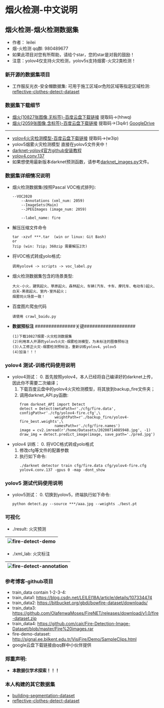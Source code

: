 #  烟火检测-中文说明
## 烟火检测-烟火检测数据集

* 作者： leilei
* 烟-火检测 qq群: 980489677
* 如果此项目对您有所帮助，请给个star，您的star是对我的鼓励！
* 注意：yolov4仅支持火灾检测，yolov5s支持烟雾-火灾2类检测！

### 新开源的数据集项目
* 工作服反光衣-安全帽数据集: 可用于施工区域or危险区域等指定区域检测: [reflective-clothes-detect-dataset](https://github.com/gengyanlei/reflective-clothes-detect)

### 数据集下载细节
* [烟火(10827张图像,无标签)-百度云盘下载链接](https://pan.baidu.com/s/1GhFKbp6hN26hxJWXIg_W2A) 提取码->(hhwq)
* [烟火(2059张图像,含标签)-百度云盘下载链接](https://pan.baidu.com/s/1AvCMcmZ7SaAZznmyTO65cg) 提取码->(3q4r) [GoogleDrive](https://drive.google.com/file/d/1F2YcbqLeL5XqxDHBZOr9PGrAKMhXOEI7/view?usp=sharing)
---
* [yolov4火灾检测模型-百度云盘下载链接](https://pan.baidu.com/s/14g0SkV5vR8OhnDOCTW6r9A) 提取码->(w3ip)
* yolov5烟雾火灾检测模型 直接在yolov5文件夹中！
* [darknet-yolov4官方github安装教程](https://github.com/AlexeyAB/darknet#how-to-compile-on-linux-using-make)
* [yolov4.conv.137](https://drive.google.com/open?id=1cewMfusmPjYWbrnuJRuKhPMwRe_b9PaT)
* 如果想使用最新版本darknet预测函数，请参考[darknet_images.py](https://github.com/AlexeyAB/darknet/blob/master/darknet_images.py)文件。

### 数据集详细情况说明
* 烟火检测数据集(按照Pascal VOC格式排列):
    ```
    --VOC2020
        --Annotations (xml_num: 2059)
        --ImageSets(Main)
        --JPEGImages (image_num: 2059)
        
        --label_name: fire
    ```
* 解压压缩文件命令
    ```
    tar -xzvf ***.tar  (win or linux: Git Bash)
    or 
    7zip (win: 7zip; 360zip 需要解压2次)
    ```
* 将VOC格式转成yolo格式:
    ```
    调用yolov4 -> scripts -> voc_label.py
    ```
* 烟火检测数据集包含的场景类型:
    ```
    大火-小火，建筑起火、草原起火、森林起火、车辆(汽车、卡车、摩托车、电动车)起火、白天-黑夜起火、室内-室外起火；
    烟雾同火场景一致！
    ```
* 百度图片爬虫代码
    ```
    请使用 crawl_baidu.py
    ```
* **数据预标注** ###############关键###################
    ```
    (1)下载10827烟雾-火灾检测数据集
    (2)利用本人开源的yolov5火灾-烟雾检测模型，为未标注的图像预标注
    (3)人工修正火灾-烟雾检测预标注，重新训练yolov4、yolov5
    (4)加油！！！
    ```

### yolov4 测试-训练代码使用说明
* yolov4测试：
    0. 首先按照yolov4，本人已经将自己编译好的darknet上传，因此你不需要二次编译；
    1. 下载百度云盘中的yolov4火灾检测模型，将其放到backup_fire文件夹；
    2. 调用darknet_API.py函数:
        ```
        from darknet_API import Detect
        detect = Detect(metaPath=r'./cfg/fire.data', configPath=r'./cfg/yolov4-fire.cfg',\
                        weightPath=r'./backup_fire/yolov4-fire_best.weights',\
                        namesPath=r'./cfg/fire.names')
        image = cv2.imread(r'/home/Datasets/20200714085948.jpg', -1)
        draw_img = detect.predict_image(image, save_path='./pred.jpg')
        ```
* yolov4 训练：
    0. 将VOC格式转成yolo格式
    1. 修改cfg等文件的配置参数
    2. 执行如下命令:
        ```
        ./darknet detector train cfg/fire.data cfg/yolov4-fire.cfg yolov4.conv.137 -gpus 0 -map -dont_show
        ```
### yolov5 测试代码使用说明
* yolov5测试：
    0. 切换到yolov5，终端执行如下命令:
    ```
    python detect.py --source ***/aaa.jpg --weights ./best.pt
    ```

### 可视化
* ./result: 火灾预测

|![fire-detect-demo](https://github.com/gengyanlei/fire-detect-yolov4/blob/master/result/result_demo.jpg?raw=true)|
|----|

* ./xml_lab: 火灾标注

|![fire-detect-annotation](https://github.com/gengyanlei/fire-detect-yolov4/blob/master/xml_lab/annotation.jpg)|
|----|

### 参考博客-github项目
* train_data contain 1-2-3-4:
* train_data1: https://blog.csdn.net/LEILEI18A/article/details/107334474
* train_data2: https://bitbucket.org/gbdi/bowfire-dataset/downloads/
* train_data3: https://github.com/OlafenwaMoses/FireNET/releases/download/v1.0/fire-dataset.zip
* train_data4: https://github.com/cair/Fire-Detection-Image-Dataset/blob/master/Fire%20images.rar
* fire-demo-dataset: http://signal.ee.bilkent.edu.tr/VisiFire/Demo/SampleClips.html
* google云盘下载链接由qq群中小伙伴提供

### 郑重声明:
* **本数据仅学术探索！！！**

### 本人构建的其它数据集
* [building-segmentation-dataset](https://github.com/gengyanlei/build_segmentation_dataset)
* [reflective-clothes-detect-dataset](https://github.com/gengyanlei/reflective-clothes-detect)
